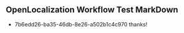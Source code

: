 ## OpenLocalization Workflow Test MarkDown
* 7b6edd26-ba35-46db-8e26-a502b1c4c970 thanks!

<!--HONumber=Jul16_HO5-->


